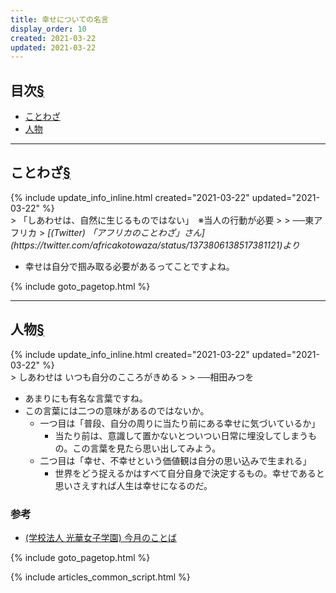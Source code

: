 ```yaml
---
title: 幸せについての名言
display_order: 10
created: 2021-03-22
updated: 2021-03-22
---
```


## <a name="index">目次</a><a class="heading-anchor-permalink" href="#目次">§</a>

<ul id="index_ul">
<li><a href="#proverb">ことわざ</a></li>
<li><a href="#people">人物</a></li>
</ul>

* * *
## <a name="proverb">ことわざ</a><a class="heading-anchor-permalink" href="#proverb">§</a>
<div class="chapter-updated">{% include update_info_inline.html created="2021-03-22" updated="2021-03-22" %}</div>
> 「しあわせは、自然に生じるものではない」　※当人の行動が必要
> 
> ──東アフリカ
> <cite>[(Twitter) 「アフリカのことわざ」さん](https://twitter.com/africakotowaza/status/1373806138517381121)より</cite>

- 幸せは自分で掴み取る必要があるってことですよね。

{% include goto_pagetop.html %}

* * *
## <a name="people">人物</a><a class="heading-anchor-permalink" href="#people">§</a>
<div class="chapter-updated">{% include update_info_inline.html created="2021-03-22" updated="2021-03-22" %}</div>
> しあわせは いつも自分のこころがきめる
>
> ──相田みつを

- あまりにも有名な言葉ですね。
- この言葉には二つの意味があるのではないか。
  - 一つ目は「普段、自分の周りに当たり前にある幸せに気づいているか」
    - 当たり前は、意識して置かないとついつい日常に埋没してしまうもの。この言葉を見たら思い出してみよう。
  - 二つ目は「幸せ、不幸せという価値観は自分の思い込みで生まれる」
    - 世界をどう捉えるかはすべて自分自身で決定するもの。幸せであると思いさえすれば人生は幸せになるのだ。

### 参考
- [(学校法人 光華女子学園) 今月のことば](https://gakuen.koka.ac.jp/archives/673)

{% include goto_pagetop.html %}

{% include articles_common_script.html %}
